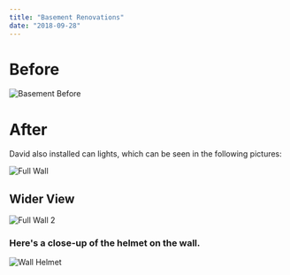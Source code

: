```yaml
---
title: "Basement Renovations"
date: "2018-09-28"
---
```


# Before

![Basement Before](/static/BasementBefore-8eb080aae4284e9a572adcaa8030cf26.jpg)

# After

David also installed can lights, which can be seen in the following pictures:

![Full Wall](/static/FullWall-ffdf7812b1f4d847996c0258044d291f.jpg)

## Wider View

![Full Wall 2](/static/FullWall-2-e79567c0909f4578cc2efdc684d63d8a.jpg)

### Here's a close-up of the helmet on the wall.

![Wall Helmet](/static/WallHelmet-6d2692b5df57989faefe1d2b9f967221.jpg)
